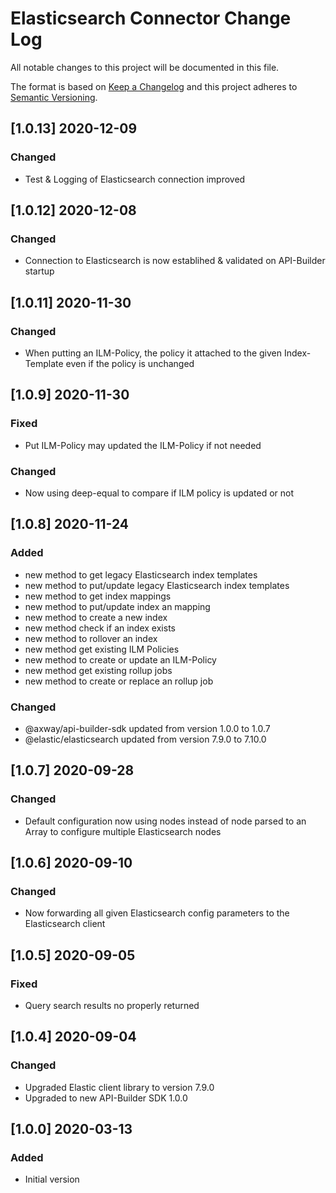 # Elasticsearch Connector Change Log
All notable changes to this project will be documented in this file.

The format is based on [Keep a Changelog](http://keepachangelog.com/)
and this project adheres to [Semantic Versioning](http://semver.org/).

## [1.0.13] 2020-12-09
### Changed
- Test & Logging of Elasticsearch connection improved

## [1.0.12] 2020-12-08
### Changed
- Connection to Elasticsearch is now establihed & validated on API-Builder startup

## [1.0.11] 2020-11-30
### Changed
- When putting an ILM-Policy, the policy it attached to the given Index-Template even if the policy is unchanged

## [1.0.9] 2020-11-30
### Fixed
- Put ILM-Policy may updated the ILM-Policy if not needed

### Changed
- Now using deep-equal to compare if ILM policy is updated or not

## [1.0.8] 2020-11-24
### Added
- new method to get legacy Elasticsearch index templates
- new method to put/update legacy Elasticsearch index templates
- new method to get index mappings
- new method to put/update index an mapping
- new method to create a new index
- new method check if an index exists
- new method to rollover an index
- new method get existing ILM Policies
- new method to create or update an ILM-Policy
- new method get existing rollup jobs
- new method to create or replace an rollup job

### Changed
- @axway/api-builder-sdk updated from version 1.0.0 to 1.0.7
- @elastic/elasticsearch updated from version 7.9.0 to 7.10.0

## [1.0.7] 2020-09-28
### Changed
- Default configuration now using nodes instead of node 
  parsed to an Array to configure multiple Elasticsearch nodes

## [1.0.6] 2020-09-10
### Changed
- Now forwarding all given Elasticsearch config parameters to the Elasticsearch client

## [1.0.5] 2020-09-05
### Fixed
- Query search results no properly returned

## [1.0.4] 2020-09-04
### Changed
- Upgraded Elastic client library to version 7.9.0
- Upgraded to new API-Builder SDK 1.0.0

## [1.0.0] 2020-03-13
### Added
- Initial version
